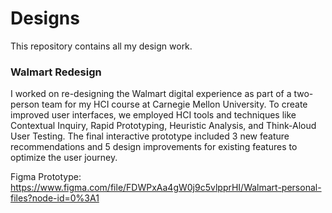 # Designs
This repository contains all my design work.

### Walmart Redesign
I worked on re-designing the Walmart digital experience as part of a two-person team for my HCI course at Carnegie Mellon University. To create improved user interfaces, we employed HCI tools and techniques like Contextual Inquiry, Rapid Prototyping, Heuristic Analysis, and Think-Aloud User Testing. The final interactive prototype included 3 new feature recommendations and 5 design improvements for existing features to optimize the user journey.

Figma Prototype: https://www.figma.com/file/FDWPxAa4gW0j9c5vlpprHI/Walmart-personal-files?node-id=0%3A1
